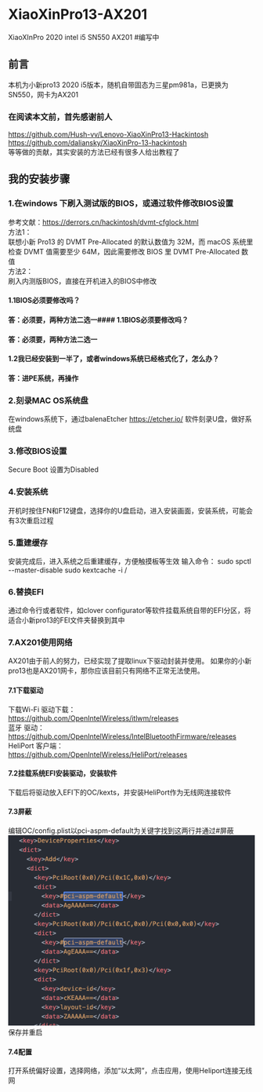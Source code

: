 # XiaoXinPro13-AX201
XiaoXInPro 2020 intel i5 SN550 AX201
#编写中

## 前言

本机为小新pro13 2020 i5版本，随机自带固态为三星pm981a，已更换为SN550，网卡为AX201
### 在阅读本文前，首先感谢前人
https://github.com/Hush-vv/Lenovo-XiaoXinPro13-Hackintosh  
https://github.com/daliansky/XiaoXinPro-13-hackintosh  
等等做的贡献，其实安装的方法已经有很多人给出教程了
## 我的安装步骤
### 1.在windows 下刷入测试版的BIOS，或通过软件修改BIOS设置
参考文献：https://derrors.cn/hackintosh/dvmt-cfglock.html  
方法1：   
联想小新 Pro13 的 DVMT Pre-Allocated 的默认数值为 32M，而 macOS 系统里检查 DVMT 值需要至少 64M，因此需要修改 BIOS 里 DVMT Pre-Allocated 数值  
方法2：  
刷入内测版BIOS，直接在开机进入的BIOS中修改
#### 1.1BIOS必须要修改吗？
#### 答：必须要，两种方法二选一#### 1.1BIOS必须要修改吗？
#### 答：必须要，两种方法二选一

#### 1.2我已经安装到一半了，或者windows系统已经格式化了，怎么办？
#### 答：进PE系统，再操作

### 2.刻录MAC OS系统盘  
在windows系统下，通过balenaEtcher https://etcher.io/ 软件刻录U盘，做好系统盘

### 3.修改BIOS设置  
Secure Boot 设置为Disabled

### 4.安装系统
开机时按住FN和F12键盘，选择你的U盘启动，进入安装画面，安装系统，可能会有3次重启过程

### 5.重建缓存
安装完成后，进入系统之后重建缓存，方便触摸板等生效
输入命令：
sudo spctl --master-disable
sudo kextcache -i /

### 6.替换EFI
通过命令行或者软件，如clover configurator等软件挂载系统自带的EFI分区，将适合小新pro13的FEI文件夹替换到其中

### 7.AX201使用网络
AX201由于前人的努力，已经实现了提取linux下驱动封装并使用。
如果你的小新pro13也是AX201网卡，那你应该目前只有网络不正常无法使用。
#### 7.1下载驱动
下载Wi-Fi 驱动下载：  
https://github.com/OpenIntelWireless/itlwm/releases  
蓝牙 驱动：  
https://github.com/OpenIntelWireless/IntelBluetoothFirmware/releases  
HeliPort 客户端：  
https://github.com/OpenIntelWireless/HeliPort/releases
#### 7.2挂载系统EFI安装驱动，安装软件
下载后将驱动放入EFI下的OC/kexts，并安装HeliPort作为无线网连接软件
#### 7.3屏蔽
编辑OC/config.plist以pci-aspm-default为关键字找到这两行并通过#屏蔽
![](screenshot/xiaoxin-wifi.png)  
保存并重启
#### 7.4配置
打开系统偏好设置，选择网络，添加“以太网”，点击应用，使用Heliport连接无线网
